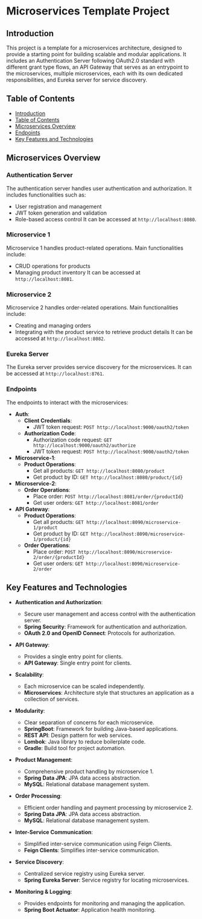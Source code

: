 # Microservices Template Project

## Introduction

This project is a template for a microservices architecture, designed to provide a starting point for building scalable
and modular applications. It includes an Authentication Server following OAuth2.0 standard with different grant type
flows, an API Gateway that serves as an entrypoint to the microservices, multiple microservices, each with its own
dedicated responsibilities, and Eureka server for service discovery.

## Table of Contents

- [Introduction](#introduction)
- [Table of Contents](#table-of-contents)
- [Microservices Overview](#microservices-overview)
- [Endpoints](#endpoints)
- [Key Features and Technologies](#key-features-and-technologies)

## Microservices Overview

### Authentication Server

The authentication server handles user authentication and authorization. It includes functionalities such as:

- User registration and management
- JWT token generation and validation
- Role-based access control
  It can be accessed at `http://localhost:8080`.

### Microservice 1

Microservice 1 handles product-related operations. Main functionalities include:

- CRUD operations for products
- Managing product inventory
  It can be accessed at `http://localhost:8081`.

### Microservice 2

Microservice 2 handles order-related operations. Main functionalities include:

- Creating and managing orders
- Integrating with the product service to retrieve product details
  It can be accessed at `http://localhost:8082`.

### Eureka Server

The Eureka server provides service discovery for the microservices. It can be accessed at `http://localhost:8761`.

### Endpoints

The endpoints to interact with the microservices:

- **Auth**:
    - **Client Credentials**:
        - JWT token request: `POST http://localhost:9000/oauth2/token`
    - **Authorization Code**:
        - Authorization code request: `GET http://localhost:9000/oauth2/authorize`
        - JWT token request: `POST http://localhost:9000/oauth2/token`
- **Microservice-1**:
    - **Product Operations**:
        - Get all products: `GET http://localhost:8080/product`
        - Get product by ID: `GET http://localhost:8080/product/{id}`
- **Microservice-2**:
    - **Order Operations**:
        - Place order: `POST http://localhost:8081/order/{productId}`
        - Get user orders: `GET http://localhost:8081/order`
- **API Gateway**:
    - **Product Operations**:
        - Get all products: `GET http://localhost:8090/microservice-1/product`
        - Get product by ID: `GET http://localhost:8090/microservice-1/product/{id}`
    - **Order Operations**:
        - Place order: `POST http://localhost:8090/microservice-2/order/{productId}`
        - Get user orders: `GET http://localhost:8090/microservice-2/order`

## Key Features and Technologies

- **Authentication and Authorization**:
    - Secure user management and access control with the authentication server.
    - **Spring Security**: Framework for authentication and authorization.
    - **OAuth 2.0 and OpenID Connect**: Protocols for authorization.

- **API Gateway**:
    - Provides a single entry point for clients.
    - **API Gateway**: Single entry point for clients.

- **Scalability**:
    - Each microservice can be scaled independently.
    - **Microservices**: Architecture style that structures an application as a collection of services.

- **Modularity**:
    - Clear separation of concerns for each microservice.
    - **SpringBoot**: Framework for building Java-based applications.
    - **REST API**: Design pattern for web services.
    - **Lombok**: Java library to reduce boilerplate code.
    - **Gradle**: Build tool for project automation.

- **Product Management**:
    - Comprehensive product handling by microservice 1.
    - **Spring Data JPA**: JPA data access abstraction.
    - **MySQL**: Relational database management system.

- **Order Processing**:
    - Efficient order handling and payment processing by microservice 2.
    - **Spring Data JPA**: JPA data access abstraction.
    - **MySQL**: Relational database management system.

- **Inter-Service Communication**:
    - Simplified inter-service communication using Feign Clients.
    - **Feign Clients**: Simplifies inter-service communication.

- **Service Discovery**:
    - Centralized service registry using Eureka server.
    - **Spring Eureka Server**: Service registry for locating microservices.

- **Monitoring & Logging**:
    - Provides endpoints for monitoring and managing the application.
    - **Spring Boot Actuator**: Application health monitoring.
